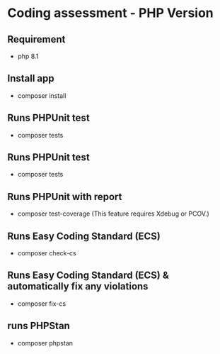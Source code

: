 # Coding assessment - PHP Version
## Requirement
- php 8.1

## Install app

- composer install

## Runs PHPUnit test

- composer tests

## Runs PHPUnit test

- composer tests

## Runs PHPUnit with report

- composer test-coverage (This feature requires Xdebug or PCOV.)

## Runs Easy Coding Standard (ECS)

- composer check-cs

## Runs Easy Coding Standard (ECS) & automatically fix any violations

- composer fix-cs

## runs PHPStan

- composer phpstan